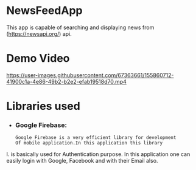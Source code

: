 # NewsFeedApp
This app is capable of searching and displaying news from 
(https://newsapi.org/) api.
# Demo Video

https://user-images.githubusercontent.com/67363661/155860712-41900c1a-4e86-49b2-b2e2-efab19518d70.mp4

# Libraries used

  - ### Google Firebase:
        Google Firebase is a very efficient library for development
        Of mobile application.In this application this library
I.      is basically used for Authentication purpose. In this 
application one can easily login with Google, Facebook and with their 
Email also.
